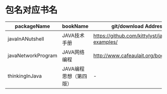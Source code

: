 # 包名对应书名
| packageName |bookName |git/download Address |
| ------ | ------ | ------ |
| javaInANutshell | JAVA技术手册 | https://github.com/kittylyst/javanut6-examples/ |
| javaNetworkProgram | JAVA网络编程 | http://www.cafeaulait.org/books/jnp4/ |
| thinkingInJava | JAVA编程思想（第四版） | - |
